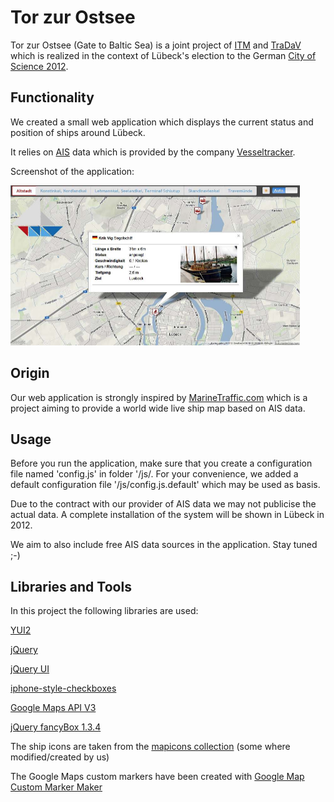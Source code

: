 Tor zur Ostsee
==============
Tor zur Ostsee (Gate to Baltic Sea) is a joint project of [ITM](http://www.itm.uni-luebeck.de/ "Homepage Institute of Telematics") and [TraDaV](http://www.tradav.de/ "Homepage TraDaV") which is realized in the context of Lübeck's election to the German [City of Science 2012](http://www.hanse-trifft-humboldt.de/ "Homepage City of Science 2012").

Functionality
-------------
We created a small web application which displays the current status and position of ships around Lübeck.

It relies on [AIS](http://en.wikipedia.org/wiki/Automatic_Identification_System "WP article about AIS") data which is provided by the company [Vesseltracker](http://www.vesseltracker.com/ "Homepage Vesseltracker").


Screenshot of the application:

<a href="https://github.com/itm/Tor-zur-Ostsee/raw/master/img/screenshot.jpg"><img src="https://github.com/itm/Tor-zur-Ostsee/raw/master/img/screenshot.jpg" width="463" height="256" alt="application screenshot"></a>


Origin
-------

Our web application is strongly inspired by [MarineTraffic.com](http://marinetraffic.com/ais/de/default.aspx "Homepage MarineTraffic") which is a project aiming to provide a world wide live ship map based on AIS data.

Usage
------

Before you run the application, make sure that you create a configuration file named 'config.js' in folder '/js/.
For your convenience, we added a default configuration file '/js/config.js.default' which may be used as basis.

Due to the contract with our provider of AIS data we may not publicise the actual data. A complete installation of the system will be shown in Lübeck in 2012.

We aim to also include free AIS data sources in the application. Stay tuned ;-)

Libraries and Tools
-------------------
In this project the following libraries are used:

[YUI2](http://yuilibrary.com/projects/yui2/)

[jQuery](http://jquery.com/)

[jQuery UI](http://jqueryui.com/)

[iphone-style-checkboxes](https://github.com/tdreyno/iphone-style-checkboxes)

[Google Maps API V3](http://code.google.com/apis/maps/index.html)

[jQuery fancyBox 1.3.4](http://fancybox.net/)

The ship icons are taken from the [mapicons collection](http://mapicons.nicolasmollet.com/?s=boat) (some where modified/created by us)

The Google Maps custom markers have been created with [Google Map Custom Marker Maker](http://www.powerhut.co.uk/googlemaps/custom_markers.php)
